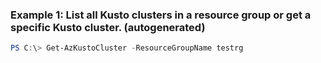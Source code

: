 ### Example 1: List all Kusto clusters in a resource group or get a specific Kusto cluster. (autogenerated)
```powershell
PS C:\> Get-AzKustoCluster -ResourceGroupName testrg
```

